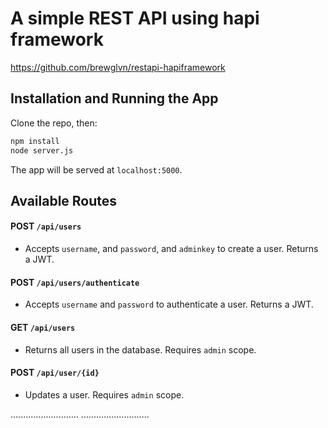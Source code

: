 # A simple REST API using hapi framework

https://github.com/brewglvn/restapi-hapiframework

## Installation and Running the App

Clone the repo, then: 

```bash
npm install
node server.js
```

The app will be served at `localhost:5000`.

## Available Routes

#### **POST** `/api/users`
* Accepts `username`, and `password`, and `adminkey` to create a user. Returns a JWT.

#### **POST** `/api/users/authenticate`
* Accepts `username` and `password` to authenticate a user. Returns a JWT.

#### **GET** `/api/users`
* Returns all users in the database. Requires `admin` scope.

#### **POST** `/api/user/{id}`
* Updates a user. Requires `admin` scope.

...........................
...........................